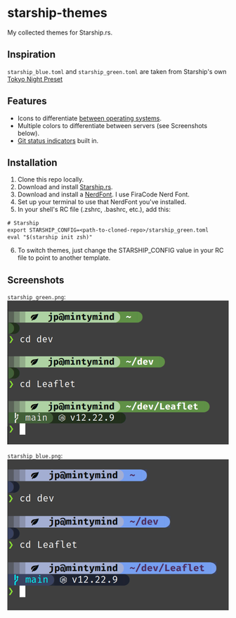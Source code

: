 # starship-themes

My collected themes for Starship.rs.

## Inspiration

`starship_blue.toml` and `starship_green.toml` are taken from Starship's own [Tokyo Night Preset](https://starship.rs/presets/tokyo-night.html)

## Features
- Icons to differentiate [between operating systems](screenshots/os_icon_shown.png).
- Multiple colors to differentiate between servers (see Screenshots below).
- [Git status indicators](screenshots/git_status_shown.png) built in.


## Installation

1. Clone this repo locally.
2. Download and install [Starship.rs](https://starship.rs/guide/#%F0%9F%9A%80-installation).
3. Download and install a [NerdFont](https://www.nerdfonts.com/font-downloads). I use FiraCode Nerd Font.
4. Set up your terminal to use that NerdFont you've installed.
5. In your shell's RC file (.zshrc, .bashrc, etc.), add this:

```
# Starship
export STARSHIP_CONFIG=<path-to-cloned-repo>/starship_green.toml
eval "$(starship init zsh)"
```

6. To switch themes, just change the STARSHIP_CONFIG value in your RC file to point to another template.

## Screenshots

`starship_green.png`:
![starship_green.toml active in terminal](screenshots/green.png)

`starship_blue.png`:
![starship_blue.toml active in terminal](screenshots/blue.png)